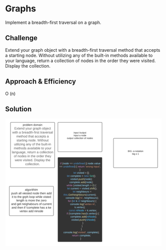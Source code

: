 # Graphs
 Implement a breadth-first traversal on a graph.


## Challenge
 Extend your graph object with a breadth-first traversal method that accepts a starting node. Without utilizing any of the built-in methods available to your language, return a collection of nodes in the order they were visited. Display the collection.

## Approach & Efficiency
 O (n)

## Solution

![image](../../assets/36.png)
